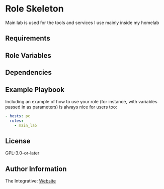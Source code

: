 Role Skeleton
=========

Main lab is used for the tools and services I use mainly inside my homelab

Requirements
------------

Role Variables
--------------

Dependencies
------------

Example Playbook
----------------

Including an example of how to use your role (for instance, with variables passed in as parameters) is always nice for users too:

``` yaml
- hosts: pc
  roles:
    - main_lab
```

License
-------

GPL-3.0-or-later

Author Information
------------------

The Integrative: [Website](https://theintegrative.net)
